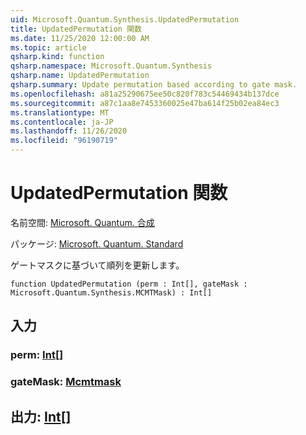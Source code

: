```yaml
---
uid: Microsoft.Quantum.Synthesis.UpdatedPermutation
title: UpdatedPermutation 関数
ms.date: 11/25/2020 12:00:00 AM
ms.topic: article
qsharp.kind: function
qsharp.namespace: Microsoft.Quantum.Synthesis
qsharp.name: UpdatedPermutation
qsharp.summary: Update permutation based according to gate mask.
ms.openlocfilehash: a81a25290675ee50c820f783c54469434b137dce
ms.sourcegitcommit: a87c1aa8e7453360025e47ba614f25b02ea84ec3
ms.translationtype: MT
ms.contentlocale: ja-JP
ms.lasthandoff: 11/26/2020
ms.locfileid: "96190719"
---
```

# <a name="updatedpermutation-function"></a>UpdatedPermutation 関数

名前空間: [Microsoft. Quantum. 合成](xref:Microsoft.Quantum.Synthesis)

パッケージ: [Microsoft. Quantum. Standard](https://nuget.org/packages/Microsoft.Quantum.Standard)


ゲートマスクに基づいて順列を更新します。

```qsharp
function UpdatedPermutation (perm : Int[], gateMask : Microsoft.Quantum.Synthesis.MCMTMask) : Int[]
```


## <a name="input"></a>入力

### <a name="perm--int"></a>perm: [Int](xref:microsoft.quantum.lang-ref.int)[]




### <a name="gatemask--mcmtmask"></a>gateMask: [Mcmtmask](xref:Microsoft.Quantum.Synthesis.MCMTMask)





## <a name="output--int"></a>出力: [Int](xref:microsoft.quantum.lang-ref.int)[]

